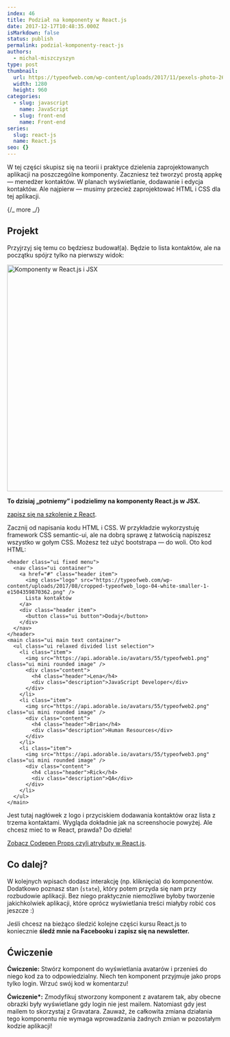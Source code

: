 ```yaml
---
index: 46
title: Podział na komponenty w React.js
date: 2017-12-17T10:48:35.000Z
isMarkdown: false
status: publish
permalink: podzial-komponenty-react-js
authors:
  - michal-miszczyszyn
type: post
thumbnail:
  url: https://typeofweb.com/wp-content/uploads/2017/11/pexels-photo-268415.jpeg
  width: 1280
  height: 960
categories:
  - slug: javascript
    name: JavaScript
  - slug: front-end
    name: Front-end
series:
  slug: react-js
  name: React.js
seo: {}
---
```


W tej części skupisz się na teorii i praktyce dzielenia zaprojektowanych aplikacji na poszczególne komponenty. Zaczniesz też tworzyć prostą appkę — menedżer kontaktów. W planach wyświetlanie, dodawanie i edycja kontaktów. Ale najpierw — musimy przecież zaprojektować HTML i CSS dla tej aplikacji.

{/_ more _/}

<h2>Projekt</h2>

Przyjrzyj się temu co będziesz budował(a). Będzie to lista kontaktów, ale na początku spójrz tylko na pierwszy widok:

<a href="https://typeofweb.com/wp-content/uploads/2017/11/Screen-Shot-2017-11-03-at-3.42.25-PM.png"><img class="aligncenter wp-image-735 size-large" src="https://typeofweb.com/wp-content/uploads/2017/11/Screen-Shot-2017-11-03-at-3.42.25-PM-e1509722763475-1024x528.png" alt="Komponenty w React.js i JSX" width="1024" height="528" /></a>

<strong>To dzisiaj „potniemy” i podzielimy na komponenty React.js w JSX.</strong>

<a href="https://szkolenia.typeofweb.com/" target="_blank">zapisz się na szkolenie z React</a>.

Zacznij od napisania kodu HTML i CSS. W przykładzie wykorzystuję framework CSS semantic-ui, ale na dobrą sprawę z łatwością napiszesz wszystko w gołym CSS. Możesz też użyć bootstrapa — do woli. Oto kod HTML:

<pre class="language-html"><code>&lt;header class="ui fixed menu"&gt;
  &lt;nav class="ui container"&gt;
    &lt;a href="#" class="header item"&gt;
      &lt;img class="logo" src="https://typeofweb.com/wp-content/uploads/2017/08/cropped-typeofweb_logo-04-white-smaller-1-e1504359870362.png" /&gt;
      Lista kontaktów
    &lt;/a&gt;
    &lt;div class="header item"&gt;
      &lt;button class="ui button"&gt;Dodaj&lt;/button&gt;
    &lt;/div&gt;
  &lt;/nav&gt;
&lt;/header&gt;
&lt;main class="ui main text container"&gt;
  &lt;ul class="ui relaxed divided list selection"&gt;
    &lt;li class="item"&gt;
      &lt;img src="https://api.adorable.io/avatars/55/typeofweb1.png" class="ui mini rounded image" /&gt;
      &lt;div class="content"&gt;
        &lt;h4 class="header"&gt;Lena&lt;/h4&gt;
        &lt;div class="description"&gt;JavaScript Developer&lt;/div&gt;
      &lt;/div&gt;
    &lt;/li&gt;
    &lt;li class="item"&gt;
      &lt;img src="https://api.adorable.io/avatars/55/typeofweb2.png" class="ui mini rounded image" /&gt;
      &lt;div class="content"&gt;
        &lt;h4 class="header"&gt;Brian&lt;/h4&gt;
        &lt;div class="description"&gt;Human Resources&lt;/div&gt;
      &lt;/div&gt;
    &lt;/li&gt;
    &lt;li class="item"&gt;
      &lt;img src="https://api.adorable.io/avatars/55/typeofweb3.png" class="ui mini rounded image" /&gt;
      &lt;div class="content"&gt;
        &lt;h4 class="header"&gt;Rick&lt;/h4&gt;
        &lt;div class="description"&gt;QA&lt;/div&gt;
      &lt;/div&gt;
    &lt;/li&gt;
  &lt;/ul&gt;
&lt;/main&gt;</code></pre>

Jest tutaj nagłówek z logo i przyciskiem dodawania kontaktów oraz lista z trzema kontaktami. Wygląda dokładnie jak na screenshocie powyżej. Ale chcesz mieć to w React, prawda? Do dzieła!

<CodepenWidget height="300" themeId="0" slugHash="bYEaNQ" defaultTab="js,result" user="mmiszy" embedVersion="2" penTitle="Props czyli atrybuty w React.js">
<a href="http://codepen.io/mmiszy/pen/bYEaNQ/">Zobacz Codepen Props czyli atrybuty w React.js</a>.
</CodepenWidget>

<h2>Co dalej?</h2>

W kolejnych wpisach dodasz interakcję (np. kliknięcia) do komponentów. Dodatkowo poznasz stan (<code>state</code>), który potem przyda się nam przy rozbudowie aplikacji. Bez niego praktycznie niemożliwe byłoby tworzenie jakichkolwiek aplikacji, które oprócz wyświetlania treści miałyby robić cos jeszcze :)

Jeśli chcesz na bieżąco śledzić kolejne części kursu React.js to koniecznie <strong>śledź mnie na Facebooku i zapisz się na newsletter.</strong>

<NewsletterForm />

<FacebookPageWidget />

<h2>Ćwiczenie</h2>

<strong>Ćwiczenie:</strong> Stwórz komponent do wyświetlania avatarów i przenieś do niego kod za to odpowiedzialny. Niech ten komponent przyjmuje jako props tylko login. Wrzuć swój kod w komentarzu!

<strong>Ćwiczenie\*:</strong> Zmodyfikuj stworzony komponent z avatarem tak, aby obecne obrazki były wyświetlane gdy login nie jest mailem. Natomiast gdy jest mailem to skorzystaj z Gravatara. Zauważ, że całkowita zmiana działania tego komponentu nie wymaga wprowadzania żadnych zmian w pozostałym kodzie aplikacji!

<div class="grammarly-disable-indicator"></div>
